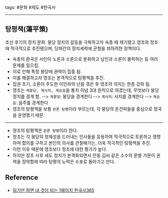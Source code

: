 tags: #문화 #제도 #한국사 
<hr />

## 탕평책(蕩平策)

조선 후기의 정치 문화. 붕당 정치의 갈등을 극복하고자 숙종 때 제기됐고 영조와 정조 때 적극적으로 추진됐으며, 당파간의 정치세력에 균형을 꾀하려한 정책이다.

- 숙종의 환국은 서인이 노론과 소론으로 분화하고 남인과 소론이 몰락하는 등 여러 문제를 일으킴.
- 이로 인해 특정 붕당에 권력이 집중 됨.
- 이를 해결하고자 영조는 본격적으로 탕평책을 추진.
- 집권 초기, 소론이 주도한 이인좌의 난을 겪은 후 영조의 의지는 한층 강화 됨.
- 영조는 `계붕당, 계사치, 계승음`을 통치 이념 3대 원칙으로 여겼는데, 무엇보다 붕당 정치를 경계 함.
	--> `계붕당`: 붕당을 경계한다
	--> `계사치`: 사치를 경계한다
	--> `계승음`: 음주를 경계한다
- 영조의 탕평책을 보통 	`완론 탕평`이라 부르는데, 각 붕당의 온건파들을 중심으로 정국을 운영했기 때문.

<hr />

- 정조의 탕평책은 `준론 탕평`이라 한다. 
- 정조는 각 붕당의 정체성을 드러내는  인사들을 등용하여 적극적으로 토론하고 쟁명하며 합의를 구하고 본인의 의사를 관철해가는, 더욱 적극적인 탕평책을 추진.
- 이런 이유 때문에 영조보다 정조에 대한 평가가 높다.
- 하지만 정조 사후 세도 정치가 본격화되면서 안동 김씨 같은 소수의 문벌 가문이 권력을 장악함에 따라 탕평의 노력은 수포로 돌아가고 만다.

## Reference
- [읽기만 하면 내 것이 되는 1페이지 한국사365](http://www.yes24.com/Product/Goods/90460886)